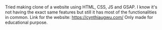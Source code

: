 Tried making clone of a website using HTML, CSS, JS and GSAP. I know it's not having the exact same features but still it has most of the functionalities in common. 
Link for the website: https://cynthiaugwu.com/
Only made for educational purpose.

